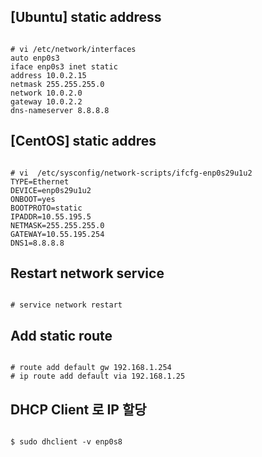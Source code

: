 ## [Ubuntu] static address  
<pre><code>
# vi /etc/network/interfaces
auto enp0s3
iface enp0s3 inet static
address 10.0.2.15
netmask 255.255.255.0
network 10.0.2.0
gateway 10.0.2.2
dns-nameserver 8.8.8.8
</pre></code>

## [CentOS] static addres
<pre><code>
# vi  /etc/sysconfig/network-scripts/ifcfg-enp0s29u1u2
TYPE=Ethernet
DEVICE=enp0s29u1u2
ONBOOT=yes
BOOTPROTO=static
IPADDR=10.55.195.5
NETMASK=255.255.255.0
GATEWAY=10.55.195.254
DNS1=8.8.8.8
</pre></code>

## Restart network service
<pre><code>
# service network restart
</pre></code>

## Add static route
<pre><code>
# route add default gw 192.168.1.254
# ip route add default via 192.168.1.25
</pre></code>

## DHCP Client 로 IP 할당
<pre><code>
$ sudo dhclient -v enp0s8
</pre></code>
